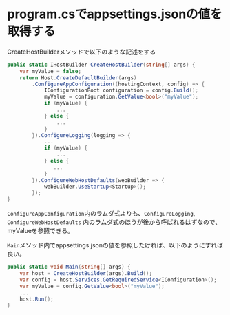 # program.csでappsettings.jsonの値を取得する

CreateHostBuilderメソッドで以下のような記述をする

```cs
public static IHostBuilder CreateHostBuilder(string[] args) {
    var myValue = false;
    return Host.CreateDefaultBuilder(args)
        .ConfigureAppConfiguration((hostingContext, config) => {
            IConfigurationRoot configuration = config.Build();
            myValue = configuration.GetValue<bool>("myValue");
            if (myValue) {
                ...
            } else {
                ...
            }
        }).ConfigureLogging(logging => {
            ...
            if (myValue) {
                ...
            } else {
               ...
            }
        }).ConfigureWebHostDefaults(webBuilder => {
            webBuilder.UseStartup<Startup>();
        });
}

```

`ConfigureAppConfiguration`内のラムダ式よりも、`ConfigureLogging`, `ConfigureWebHostDefaults` 内のラムダ式のほうが後から呼ばれるはずなので、myValueを参照できる。


`Main`メソッド内でappsettings.jsonの値を参照したければ、以下のようにすれば良い。

```cs
public static void Main(string[] args) {
    var host = CreateHostBuilder(args).Build();
    var config = host.Services.GetRequiredService<IConfiguration>();
    var myValue = config.GetValue<bool>("myValue");
    ...
    host.Run();
}
```
